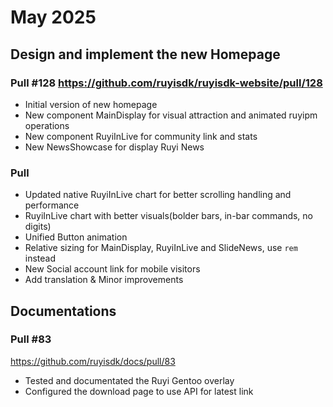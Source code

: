 # May 2025


## Design and implement the new Homepage

### Pull #128 https://github.com/ruyisdk/ruyisdk-website/pull/128

- Initial version of new homepage
- New component MainDisplay for visual attraction and animated ruyipm operations
- New component RuyiInLive for community link and stats
- New NewsShowcase for display Ruyi News

### Pull #

- Updated native RuyiInLive chart for better scrolling handling and performance
- RuyiInLive chart with better visuals(bolder bars, in-bar commands, no digits)
- Unified Button animation
- Relative sizing for MainDisplay, RuyiInLive and SlideNews, use `rem` instead
- New Social account link for mobile visitors
- Add translation & Minor improvements
 

## Documentations

### Pull #83

https://github.com/ruyisdk/docs/pull/83
- Tested and documentated the Ruyi Gentoo overlay 
- Configured the download page to use API for latest link
